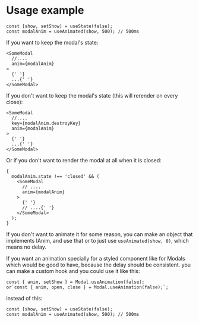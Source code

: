 # Usage example

```tsx
const [show, setShow] = useState(false);
const modalAnim = useAnimated(show, 500); // 500ms
```

If you want to keep the modal's state:

```tsx
<SomeModal
  //....
  anim={modalAnim}
>
  {' '}
  ...{' '}
</SomeModal>
```

If you don't want to keep the modal's state (this will rerender on every close):

```tsx
<SomeModal
  //....
  key={modalAnim.destroyKey}
  anim={modalAnim}
>
  {' '}
  ...{' '}
</SomeModal>
```

Or if you don't want to render the modal at all when it is closed:

```tsx
{
  modalAnim.state !== 'closed' && (
    <SomeModal
      // ....
      anim={modalAnim}
    >
      {' '}
      // ....{' '}
    </SomeModal>
  );
}
```

If you don't want to animate it for some reason, you can make an object that implements IAnim, and use that or to just use `useAnimated(show, 0)`, which means no delay.

If you want an animation specially for a styled component like for Modals which would be good to have, because the delay should be consistent.
you can make a custom hook and you could use it like this:

```tsx
const { anim, setShow } = Modal.useAnimation(false);
or`const { anim, open, close } = Modal.useAnimation(false);`;
```

instead of this:

```tsx
const [show, setShow] = useState(false);
const modalAnim = useAnimated(show, 500); // 500ms
```
